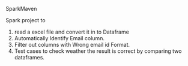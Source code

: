SparkMaven


Spark project to
  1. read a excel file and convert it in to Dataframe
  2. Automatically Identify Email column.
  3. Filter out columns with Wrong email id Format.
  3. Test cases to check weather the result is correct by comparing two dataframes.
